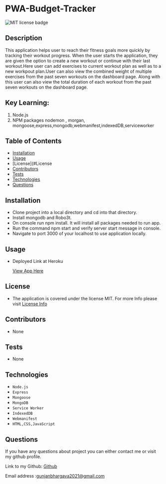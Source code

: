 # PWA-Budget-Tracker

![MIT license badge](https://img.shields.io/badge/license-MIT-green)

## Description

This application helps user to reach their fitness goals more quickly by tracking their workout progress.
When the user starts the application, they are given the option to create a new workout or continue with their last workout.Here user can add exercises to current workout plan as well as to a new workpout plan.User can also view the combined weight of multiple exercises from the past seven workouts on the dashboard page. Along with this user can also view the total duration of each workout from the past seven workouts on the dashboard page.

## Key Learning:

1. Node.js
2. NPM packages nodemon , morgan, mongoose,express,mongodb,webmanifest,indexedDB,serviceworker

## Table of Contents

- [Installation](#Installation)
- [Usage](#Usage)
- [License](#License
- [Contributors](#Contributors)
- [Tests](#Tests)
- [Technologies](#Technologies)
- [Questions](#Questions)

## Installation

- Clone project into a local directory and cd into that directory.
- Install mongodb and Robo3t.
- On console run npm install. It will install all packages needed to run app.
- Run the command npm start and verify server start message in console.
- Navigate to port 3000 of your localhost to use application locally.

## Usage

- Deployed Link at Heroku

  [View App Here](https://myfitness-tracker-123.herokuapp.com/)

## License

- The application is covered under the license MIT. For more Info please visit [License Info](https://opensource.org/licenses/MIT)

## Contributors

- None

## Tests

- None

## Technologies

- `Node.js`
- `Express`
- `Mongoose`
- `MongoDB`
- `Service Worker`
- `IndexedDB`
- `Webmanifest`
- `HTML,CSS,JavaScript`

## Questions

If you have any questions about project you can either contact me or visit my github profile.

Link to my Github: [Github](https://github.com/gunjanb)

Email address :[gunjanbhargava2021@gmail.com](mailto:gunjanbhargava2021@gmail.com)

